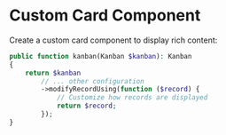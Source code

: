 # Custom Card Component

Create a custom card component to display rich content:

```php
public function kanban(Kanban $kanban): Kanban
{
    return $kanban
        // ... other configuration
        ->modifyRecordUsing(function ($record) {
            // Customize how records are displayed
            return $record;
        });
}
```